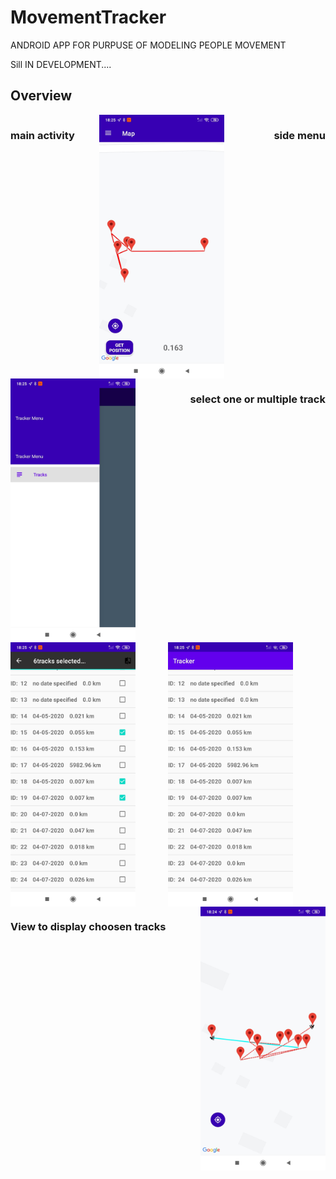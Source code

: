 # MovementTracker


ANDROID APP FOR PURPUSE OF MODELING PEOPLE MOVEMENT

Sill IN DEVELOPMENT....

<h2>Overview</h2>
<div style="display: flex;flex-wrap: wrap;justify-content: space-between">
  <h3> main activity</h3>
  <img src="app/images/main.jpg" width="200">
  <br>
   <h3>side menu</h3>
<img src="app/images/side.jpg" width="200">
  <br>
  <h3>select one or multiple track</h3>
<img src="app/images/menu_1.jpg" width="200">
<img src="app/images/menu_2.jpg" width="200">
  <br>
  <h3>View to display choosen tracks</h3>
<img src="app/images/summary.jpg" width="200">

</div>


